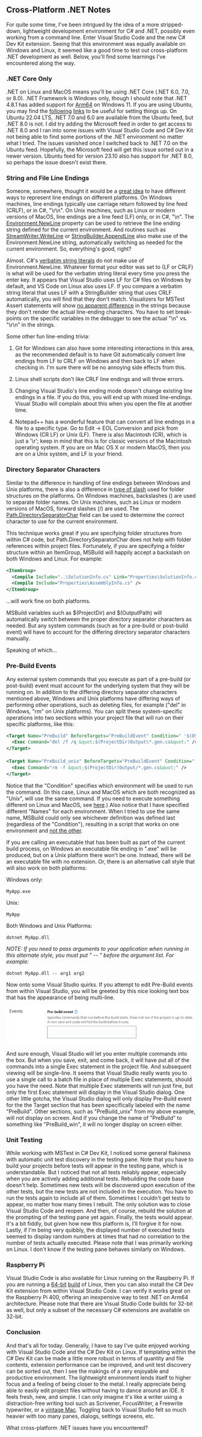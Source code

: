 ## Cross-Platform .NET Notes

For quite some time, I've been intrigued by the idea of a more stripped-down, lightweight development environment for C# and .NET, possibly even working from a command line. Enter Visual Studio Code and the new C# Dev Kit extension. Seeing that this environment was equally available on Windows and Linux, it seemed like a good time to test out cross-platform .NET development as well. Below, you'll find some learnings I've encountered along the way.

### .NET Core Only

.NET on Linux and MacOS means you'll be using .NET Core (.NET 6.0, 7.0, or 8.0). .NET Framework is Windows only, though I should note that .NET 4.8.1 has added support for [Arm64](https://devblogs.microsoft.com/dotnet/announcing-dotnet-framework-481/) on Windows 11. If you are using Ubuntu, you may find the [following](https://learn.microsoft.com/en-us/dotnet/core/install/linux-ubuntu) [links](https://learn.microsoft.com/en-us/dotnet/core/install/linux-ubuntu-2204) to be useful for setting things up. On Ubuntu 22.04 LTS, .NET 7.0 and 6.0 are available from the Ubuntu feed, but .NET 8.0 is not. I did try adding the Microsoft feed in order to get access to .NET 8.0 and I ran into some issues with Visual Studio Code and C# Dev Kit not being able to find some portions of the .NET environment no matter what I tried. The issues vanished once I switched back to .NET 7.0 on the Ubuntu feed. Hopefully, the Microsoft feed will get this issue sorted out in a newer version. Ubuntu feed for version 23.10 also has support for .NET 8.0, so perhaps the issue doesn't exist there.

### String and File Line Endings

Someone, somewhere, thought it would be a [great idea](https://stackoverflow.com/questions/419291/historical-reason-behind-different-line-ending-at-different-platforms) to have different ways to represent line endings on different platforms. On Windows machines, line endings typically use carriage return followed by line feed (CRLF), or in C#, "\r\n". On Unix machines, such as Linux or modern versions of MacOS, line endings are a line feed (LF) only, or in C#, "\n". The [Environment.NewLine](https://learn.microsoft.com/en-us/dotnet/api/system.environment.newline?view=net-7.0) property can be used to retrieve the line ending string defined for the current environment. And routines such as [StreamWriter.WriteLine](https://learn.microsoft.com/en-us/dotnet/api/system.io.streamwriter.writeline?view=net-7.0) or [StringBuilder.AppendLine](https://learn.microsoft.com/en-us/dotnet/api/system.text.stringbuilder.appendline?view=net-7.0) also make use of the Environment.NewLine string, automatically switching as needed for the current environment. So, everything's good, right?

Almost. C#'s [verbatim string literals](https://learn.microsoft.com/en-us/dotnet/csharp/language-reference/tokens/verbatim) do not make use of Environment.NewLine. Whatever format your editor was set to (LF or CRLF) is what will be used for the verbatim string literal every time you press the enter key. It appears that Visual Studio uses LF for C# files on Windows by default, and VS Code on Linux also uses LF. If you compare a verbatim string literal that uses LF with a StringBuilder string that uses CRLF automatically, you will find that they don't match. Visualizers for MSTest Assert statements will show [no apparent difference](https://twitter.com/TechJuicePk/status/1149299225508945920) in the strings because they don't render the actual line-ending characters. You have to set break-points on the specific variables in the debugger to see the actual "\n" vs. "\r\n" in the strings.

Some other fun line-ending trivia:

1. Git for Windows can also have some interesting interactions in this area, as the recommended default is to have Git automatically convert line endings from LF to CRLF on Windows and then back to LF when checking in. I'm sure there will be no annoying side effects from this.

2. Linux shell scripts don't like CRLF line endings and will throw errors.

3. Changing Visual Studio's line ending mode doesn't change existing line endings in a file. If you do this, you will end up with mixed line-endings. Visual Studio will complain about this when you open the file at another time.

4. Notepad++ has a wonderful feature that can convert all line endings in a file to a specific type. Go to Edit -> EOL Conversion and pick from Windows (CR LF) or Unix (LF). There is also Macintosh (CR), which is just a '\r'; keep in mind that this is for classic versions of the Macintosh operating system. If you are on Mac OS X or modern MacOS, then you are on a Unix system, and LF is your friend.

### Directory Separator Characters

Similar to the difference in handling of line endings between Windows and Unix platforms, there is also a difference in [type of slash](https://superuser.com/questions/176388/why-does-windows-use-backslashes-for-paths-and-unix-forward-slashes) used for folder structures on the platforms. On Windows machines, backslashes (\) are used to separate folder names. On Unix machines, such as Linux or modern versions of MacOS, forward slashes (/) are used. The [Path.DirectorySeparatorChar](https://learn.microsoft.com/en-us/dotnet/api/system.io.path.directoryseparatorchar?view=net-7.0) field can be used to determine the correct character to use for the current environment.

This technique works great if you are specifying folder structures from within C# code, but Path.DirectorySeparatorChar does not help with folder references within project files. Fortunately, if you are specifying a folder structure within an ItemGroup, MSBuild will happily accept a backslash on both Windows and Linux. For example:

```xml
<ItemGroup>
  <Compile Include="..\SolutionInfo.cs" Link="Properties\SolutionInfo.cs" />
  <Compile Include="Properties\AssemblyInfo.cs" />
</ItemGroup>
```

...will work fine on both platforms.

MSBuild variables such as $(ProjectDir) and $(OutputPath) will automatically switch between the proper directory separator characters as needed. But any system commands (such as for a pre-build or post-build event) will have to account for the differing directory separator characters manually.

Speaking of which...

### Pre-Build Events

Any external system commands that you execute as part of a pre-build (or post-build) event must account for the underlying system that they will be running on. In addition to the differing directory separator characters mentioned above, Windows and Unix platforms have differing ways of performing other operations, such as deleting files, for example ("del" in Windows, "rm" on Unix platforms). You can split these system-specific operations into two sections within your project file that will run on their specific platforms, like this:

```xml
<Target Name="PreBuild" BeforeTargets="PreBuildEvent" Condition=" '$(OS)' == 'Windows_NT' ">
  <Exec Command="del /f /q &quot;$(ProjectDir)Output\*.gen.cs&quot;" />
</Target>

<Target Name="PreBuild_unix" BeforeTargets="PreBuildEvent" Condition=" '$(OS)' == 'Unix' ">
  <Exec Command="rm -f &quot;$(ProjectDir)Output/*.gen.cs&quot;" />
</Target>
```

Notice that the "Condition" specifies which environment will be used to run the command. (In this case, Linux and MacOS which are both recognized as "Unix", will use the same command. If you need to execute something different on Linux and MacOS, see [here](https://jeremybytes.blogspot.com/2020/05/cross-platform-build-events-in-net-core.html).) Also notice that I have specified different "Names" for each environment. When I tried to use the same name, MSBuild could only see whichever definition was defined last (regardless of the "Condition"), resulting in a script that works on one environment and [not the other](https://www.youtube.com/watch?v=RgI0pbnJtYo&t=14s).

If you are calling an executable that has been built as part of the current build process, on Windows an executable file ending in ".exe" will be produced, but on a Unix platform there won't be one. Instead, there will be an executable file with no extension. Or, there is an alternative call style that will also work on both platforms:

Windows only:

```plaintext
MyApp.exe
```

Unix:

```plaintext
MyApp
```

Both Windows and Unix Platforms:

```plaintext
dotnet MyApp.dll
```

*NOTE: If you need to pass arguments to your application when running in this alternate style, you must put " -- " before the argument list. For example:*

```plaintext
dotnet MyApp.dll -- arg1 arg2
``` 

Now onto some Visual Studio quirks. If you attempt to edit Pre-Build events from within Visual Studio, you will be greeted by this nice looking text box that has the appearance of being multi-line.

![Visual Studio: Pre-Build Event Dialog](/assets/images/vs-pre-build-event.png)

And sure enough, Visual Studio will let you enter multiple commands into the box. But when you save, exit, and come back, it will have put all of the commands into a single Exec statement in the project file. And subsequent viewing will be single-line. It seems that Visual Studio really wants you to use a single call to a batch file in place of multiple Exec statements, should you have the need. Note that multiple Exec statements will run just fine, but only the first Exec statement will display in the Visual Studio dialog. One other little gotcha, the Visual Studio dialog will only display Pre-Build event for the the Target section that has been specifically labeled with the name "PreBuild". Other sections, such as "PreBuild_unix" from my above example, will not display on screen. And if you change the name of "PreBuild" to something like "PreBuild_win", it will no longer display on screen either.

### Unit Testing

While working with MSTest in C# Dev Kit, I noticed some general flakiness with automatic unit test discovery in the testing pane. Note that you have to build your projects before tests will appear in the testing pane, which is understandable. But I noticed that not all tests reliably appear, especially when you are actively adding additional tests. Rebuilding the code base doesn't help. Sometimes new tests will be discovered upon execution of the other tests, but the new tests are not included in the execution. You have to run the tests again to include all of them. Sometimes I couldn't get tests to appear, no matter how many times I rebuilt. The only solution was to close Visual Studio Code and reopen. And then, of course, rebuild the solution at the prompting of the testing pane yet again. Finally, the tests would appear. It's a bit fiddly, but given how new this platform is, I'll forgive it for now. Lastly, if I'm being very quibbly, the displayed number of executed tests seemed to display random numbers at times that had no correlation to the number of tests actually executed. Please note that I was primarily working on Linux. I don't know if the testing pane behaves similarly on Windows.

### Raspberry Pi

Visual Studio Code is also available for Linux running on the Raspberry Pi. If you are running a [64-bit](https://ubuntu-mate.org/download/) [build](https://www.raspberrypi.com/software/operating-systems/) of Linux, then you can also install the C# Dev Kit extension from within Visual Studio Code. I can verify it works great on the Raspberry Pi 400, offering an inexpensive way to test .NET on Arm64 architecture. Please note that there are Visual Studio Code builds for 32-bit as well, but only a subset of the necessary C# extensions are available on 32-bit.

### Conclusion

And that's all for today. Generally, I have to say I've quite enjoyed working with Visual Studio Code and the C# Dev Kit on Linux. If templating within the C# Dev Kit can be made a little more robust in terms of quantity and file contents, extension performance can be improved, and unit test discovery can be sorted out, then I see the makings of a very enjoyable and productive environment. The lightweight environment lends itself to higher focus and a feeling of being closer to the metal. I really appreciate being able to easily edit project files without having to dance around an IDE. It feels fresh, new, and simple. I can only imagine it's like a writer using a distraction-free writing tool such as Scrivener, FocusWriter, a Freewrite typewriter, or a [vintage Mac](https://www.alexroddie.com/2013/10/two-months-writing-with-vintage-mac/). Toggling back to Visual Studio felt so much heavier with too many panes, dialogs, settings screens, etc.

What cross-platform .NET issues have you encountered?
